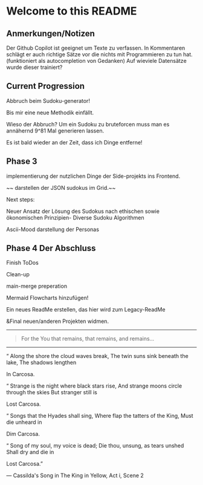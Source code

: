 # Welcome to this README

## Anmerkungen/Notizen

Der Github Copilot ist geeignet um Texte zu verfassen. In Kommentaren schlägt er auch richtige Sätze vor die nichts mit Programmieren zu tun hat. (funktioniert als autocompletion von Gedanken)
Auf wieviele Datensätze wurde dieser trainiert?

## Current Progression

Abbruch beim Sudoku-generator!

Bis mir eine neue Methodik einfällt.

Wieso der Abbruch? Um ein Sudoku zu bruteforcen muss man es annähernd 9^81 Mal generieren lassen.

Es ist bald wieder an der Zeit, dass ich Dinge entferne!

## Phase 3

implementierung der nutzlichen Dinge der Side-projekts ins Frontend.

~~ darstellen der JSON sudokus im Grid.~~

Next steps:

Neuer Ansatz der Lösung des Sudokus nach ethischen sowie ökonomischen Prinzipien- Diverse Sudoku Algorithmen

Ascii-Mood darstellung der Personas


## Phase 4 Der Abschluss

Finish ToDos

Clean-up

main-merge preperation

Mermaid Flowcharts hinzufügen!

Ein neues ReadMe erstellen, das hier wird zum Legacy-ReadMe

&Final neuen/anderen Projekten widmen.

--------------------------------------------------------------------------------------------------

> For the You that remains, that remains, and remains...

--------------------------------------------------------------------------------------------------

“ Along the shore the cloud waves break,
The twin suns sink beneath the lake,
The shadows lengthen

In Carcosa.

“ Strange is the night where black stars rise,
And strange moons circle through the skies
But stranger still is

Lost Carcosa.

“ Songs that the Hyades shall sing,
Where flap the tatters of the King,
Must die unheard in

Dim Carcosa.

“ Song of my soul, my voice is dead;
Die thou, unsung, as tears unshed
Shall dry and die in

Lost Carcosa.”

— Cassilda's Song in The King in Yellow, Act i, Scene 2
